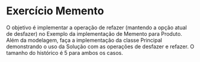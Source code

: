 # Exercício Memento

O objetivo é implementar a operação de refazer (mantendo a opção atual de desfazer) no Exemplo da implementação de Memento para Produto. Além da modelagem, faça a implementação da classe Principal demonstrando o uso da Solução com as operações de desfazer e refazer. O tamanho do histórico é 5 para ambos os casos.

